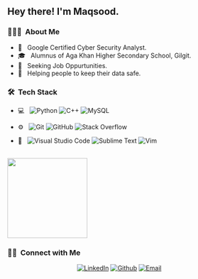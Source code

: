 <h2> Hey there! I'm Maqsood.</h2>

<h3> 👨🏻‍💻 &nbsp;About Me </h3>

- 🔭 &nbsp; Google Certified Cyber Security Analyst.
- 🎓 &nbsp; Alumnus of Aga Khan Higher Secondary School, Gilgit.
- 💼 &nbsp; Seeking Job Oppurtunities.
- 🌱 &nbsp; Helping people to keep their data safe.

<h3> 🛠 &nbsp;Tech Stack</h3>

- 💻 &nbsp;
  ![Python](https://img.shields.io/badge/-Python-333333?style=flat&logo=python)
  ![C++](https://img.shields.io/badge/-C++-333333?style=flat&logo=C%2B%2B&logoColor=00599C)
  ![MySQL](https://img.shields.io/badge/-MySQL-333333?style=flat&logo=mysql)
  
- ⚙️ &nbsp;
  ![Git](https://img.shields.io/badge/-Git-333333?style=flat&logo=git)
  ![GitHub](https://img.shields.io/badge/-GitHub-333333?style=flat&logo=github)
  ![Stack Overflow](https://img.shields.io/badge/-Stack%20Overflow-333333?style=flat&logo=stack-overflow)
  
- 🔧 &nbsp;
  ![Visual Studio Code](https://img.shields.io/badge/-Visual%20Studio%20Code-333333?style=flat&logo=visual-studio-code&logoColor=007ACC)
  ![Sublime Text](https://img.shields.io/badge/Sublime-333333?style=flat&logo=sublime-text)
  ![Vim](https://img.shields.io/badge/-Vim-333333?style=flat&logo=vim)
  
<br/>

<a href="https://github.com/mqsdraisk">
  <img height="180em" src="https://github-readme-stats.vercel.app/api?username=mqsdraisk&theme=buefy&show_icons=true" />
<!--   <img height="180em" src="https://github-readme-stats.vercel.app/api/top-langs/?username=mqsdraisk&theme=buefy&layout=compact" /> -->
</a>

<br/>

<h3> 🤝🏻 &nbsp;Connect with Me </h3>

<p align="center">
<a href="https://www.linkedin.com/in/mqsdraisk/"><img alt="LinkedIn" src="https://img.shields.io/badge/LinkedIn-Maqsood%20Rais-blue?style=flat-square&logo=linkedin"></a>
<a href="https://www.github.com/mqsdraisk/"><img alt="Github" src="https://img.shields.io/badge/Github-Maqsood%20Rais-blue?style=flat-square&logo=Github"></a>
<a href="mailto:dev.maqsoodraisk@gmail.com"><img alt="Email" src="https://img.shields.io/badge/Email-dev.maqsoodraisk@protonmail.com-blue?style=flat-square&logo=gmail"></a>
</p>
